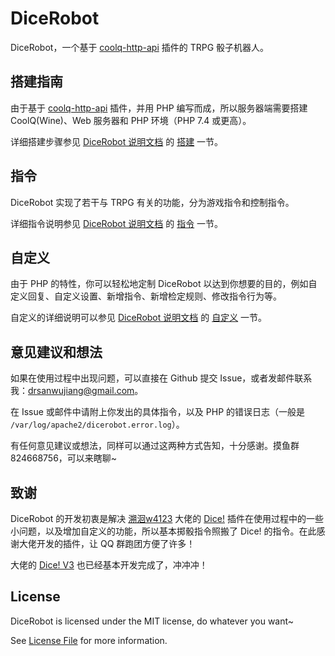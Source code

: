 # DiceRobot

DiceRobot，一个基于 [coolq-http-api](https://github.com/richardchien/coolq-http-api) 插件的 TRPG 骰子机器人。

## 搭建指南

由于基于 [coolq-http-api](https://github.com/richardchien/coolq-http-api) 插件，并用 PHP 编写而成，所以服务器端需要搭建 CoolQ(Wine)、Web 服务器和 PHP 环境（PHP 7.4 或更高）。

详细搭建步骤参见 [DiceRobot 说明文档](https://docs.drsanwujiang.com/dicerobot/) 的 [搭建](https://docs.drsanwujiang.com/dicerobot/build) 一节。

## 指令

DiceRobot 实现了若干与 TRPG 有关的功能，分为游戏指令和控制指令。

详细指令说明参见 [DiceRobot 说明文档](https://docs.drsanwujiang.com/dicerobot/) 的 [指令](https://docs.drsanwujiang.com/dicerobot/order) 一节。

## 自定义

由于 PHP 的特性，你可以轻松地定制 DiceRobot 以达到你想要的目的，例如自定义回复、自定义设置、新增指令、新增检定规则、修改指令行为等。

自定义的详细说明可以参见 [DiceRobot 说明文档](https://docs.drsanwujiang.com/dicerobot/) 的 [自定义](https://docs.drsanwujiang.com/dicerobot/customization) 一节。

## 意见建议和想法

如果在使用过程中出现问题，可以直接在 Github 提交 Issue，或者发邮件联系我：[drsanwujiang@gmail.com](mailto:drsanwujiang@gmail.com)。

在 Issue 或邮件中请附上你发出的具体指令，以及 PHP 的错误日志（一般是 `/var/log/apache2/dicerobot.error.log`）。

有任何意见建议或想法，同样可以通过这两种方式告知，十分感谢。摸鱼群 824668756，可以来瞎聊~

## 致谢

DiceRobot 的开发初衷是解决 [溯洄w4123](https://github.com/w4123) 大佬的 [Dice!](https://github.com/w4123/Dice) 插件在使用过程中的一些小问题，以及增加自定义的功能，所以基本掷骰指令照搬了 Dice! 的指令。在此感谢大佬开发的插件，让 QQ 群跑团方便了许多！

大佬的 [Dice! V3](https://github.com/w4123/Dice3) 也已经基本开发完成了，冲冲冲！

## License

DiceRobot is licensed under the MIT license, do whatever you want~

See [License File](https://github.com/drsanwujiang/DiceRobot/blob/master/LICENSE) for more information.
